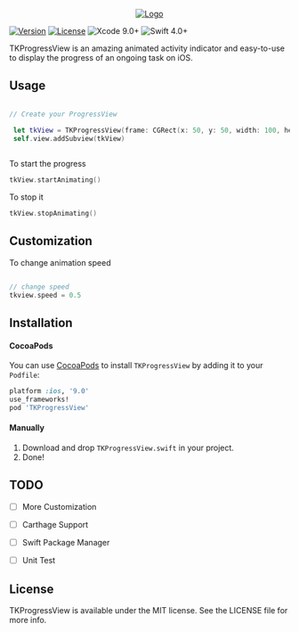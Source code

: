 
<p align="center">
	<a href="https://github.com/toseefkhilji/TKProgressView/">
        <img src="https://github.com/toseefkhilji/TKProgressView/blob/master/TKProgressView-logo.png" alt="Logo">
    </a>
</p>

[![Version](https://img.shields.io/cocoapods/v/TKProgressView.svg?style=flat)](http://cocoapods.org/pods/TKProgressView)
[![License](https://img.shields.io/github/license/toseefkhilji/TKProgressView.svg)](https://github.com/toseefkhilji/TKProgressView/blob/master/LICENSE?raw=true)
![Xcode 9.0+](https://img.shields.io/badge/Xcode-9.0%2B-blue.svg)
![Swift 4.0+](https://img.shields.io/badge/Swift-4.0%2B-orange.svg)

TKProgressView is an amazing animated activity indicator and easy-to-use to display the progress of an ongoing task on iOS. 

## Usage

```swift

// Create your ProgressView

 let tkView = TKProgressView(frame: CGRect(x: 50, y: 50, width: 100, height: 100))
 self.view.addSubview(tkView)
 
```

To start the progress
```swift
tkView.startAnimating()
```

To stop it 
```swift
tkView.stopAnimating()
```

## Customization

To change animation speed 
```swift

// change speed
tkview.speed = 0.5
 ```

## Installation

#### CocoaPods
You can use [CocoaPods](http://cocoapods.org/) to install `TKProgressView` by adding it to your `Podfile`:

```ruby
platform :ios, '9.0'
use_frameworks!
pod 'TKProgressView'
```

#### Manually
1. Download and drop ```TKProgressView.swift``` in your project.  
2. Done! 

## TODO
 - [ ]  More Customization
 - [ ]  Carthage Support
 - [ ]  Swift Package Manager
 - [ ]  Unit Test
 
 
## License
TKProgressView is available under the MIT license. See the LICENSE file for more info.
